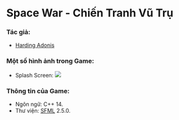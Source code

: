 # Space War - Chiến Tranh Vũ Trụ

### Tác giả:
   * [Harding Adonis](https://www.facebook.com/adonis.harding)


### Một số hình ảnh trong Game:
   * Splash Screen:
![](https://github.com/hardingadonis/Space-War/blob/master/Screenshot/SplashScreen.jpg?raw=true)

### Thông tin của Game:
   * Ngôn ngữ: C++ 14.
   * Thư viện: [SFML](https://www.sfml-dev.org/) 2.5.0.
